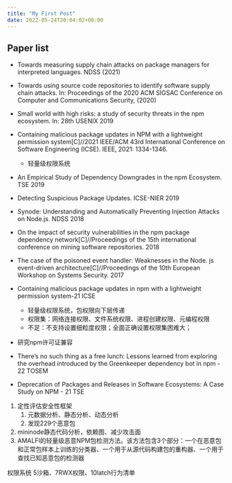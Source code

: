 ```yaml
---
title: "My First Post"
date: 2022-05-24T20:04:02+08:00
---
```


## Paper list
- Towards measuring supply chain attacks on package managers for interpreted languages. NDSS (2021)
- Towards using source code repositories to identify software supply chain attacks. In: Proceedings of the 2020 ACM SIGSAC Conference on Computer and Communications Security, (2020)
- Small world with high risks: a study of security threats in the npm ecosystem. In: 28th USENIX 2019
  <!-- - 方法定义：npm依赖图、包维护器、package reach、maintainer reach、 -->
- Containing malicious package updates in NPM with a lightweight permission system[C]//2021 IEEE/ACM 43rd International Conference on Software Engineering (ICSE). IEEE, 2021: 1334-1346.
  - 轻量级权限系统
- An Empirical Study of Dependency Downgrades in the npm Ecosystem. TSE 2019
- Detecting Suspicious Package Updates. ICSE-NIER 2019
- Synode: Understanding and Automatically Preventing Injection Attacks on Node.js. NDSS 2018
- On the impact of security vulnerabilities in the npm package dependency network[C]//Proceedings of the 15th international conference on mining software repositories. 2018
- The case of the poisoned event handler: Weaknesses in the Node. js event-driven architecture[C]//Proceedings of the 10th European Workshop on Systems Security. 2017
- Containing malicious package updates in npm with a lightweight permission system-21 ICSE
  - 轻量级权限系统，包权限向下层传递
  - 权限集：网络连接权限、文件系统权限、进程创建权限、元编程权限
  - 不足：不支持设置细粒度权限；全面正确设置权限集困难大；
- 研究npm许可证兼容  

- There’s no such thing as a free lunch: Lessons learned from exploring the overhead introduced by the Greenkeeper dependency bot in npm - 22 TOSEM
- Deprecation of Packages and Releases in Software Ecosystems: A Case Study on NPM - 21 TSE


1. 定性评估安全性框架
   1. 元数据分析、静态分析、动态分析
   2. 发现229个恶意包
2. mininode静态代码分析，依赖图、减少攻击面
3. AMALFI的轻量级恶意NPM包检测方法。该方法包含3个部分：一个在恶意包和正常包样本上训练的分类器、一个用于从源代码构建包的重构器、一个用于查找已知恶意包的检测器

权限系统
5沙箱、7RWX权限、10latch行为清单